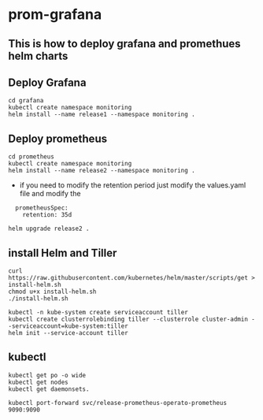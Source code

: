 # prom-grafana

## This is how to deploy grafana and promethues helm charts

## Deploy Grafana 
```
cd grafana
kubectl create namespace monitoring
helm install --name release1 --namespace monitoring .
```



## Deploy prometheus 
```
cd prometheus
kubectl create namespace monitoring
helm install --name release2 --namespace monitoring .
```


- if you need to modify the retention period just modify the values.yaml file and modify the 
```
  prometheusSpec:
    retention: 35d
```
```
helm upgrade release2 .
```

## install Helm and Tiller

```
curl https://raw.githubusercontent.com/kubernetes/helm/master/scripts/get > install-helm.sh
chmod u+x install-helm.sh
./install-helm.sh

kubectl -n kube-system create serviceaccount tiller
kubectl create clusterrolebinding tiller --clusterrole cluster-admin --serviceaccount=kube-system:tiller
helm init --service-account tiller
```

## kubectl
```
kubectl get po -o wide
kubectl get nodes
kubectl get daemonsets.

kubectl port-forward svc/release-prometheus-operato-prometheus 9090:9090
```





























